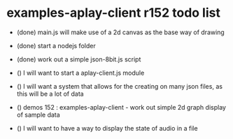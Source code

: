 # examples-aplay-client r152 todo list

* (done) main.js will make use of a 2d canvas as the base way of drawing
* (done) start a nodejs folder
* (done) work out a simple json-8bit.js script 

* () I will want to start a aplay-client.js module
* () I will want a system that allows for the creating on many json files, as this will be a lot of data
* () demos 152 : examples-aplay-client - work out simple 2d graph display of sample data
* () I will want to have a way to display the state of audio in a file
